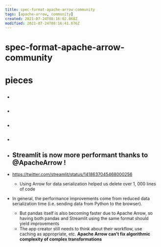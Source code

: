 ```yaml
---
title: spec-format-apache-arrow-community
tags: [apache-arrow, community]
created: 2021-07-24T08:16:02.068Z
modified: 2021-07-24T08:16:41.076Z
---
```


# spec-format-apache-arrow-community

# pieces

- ## 

- ## 

- ## 

- ## 

- ## Streamlit is now more performant thanks to @ApacheArrow !
- https://twitter.com/streamlit/status/1418637045468000256
  - Using Arrow for data serialization helped us delete over 1, 000 lines of code 
- In general, the performance improvements come from reduced data serialization time (i.e. sending data from Python to the browser).
  - But pandas itself is also becoming faster due to Apache Arrow, so having both pandas and Streamlit using the same format should yield improvements
  - The app creator still needs to think about their workflow, use caching as appropriate, etc. **Apache Arrow can't fix algorithmic complexity of complex transformations**
